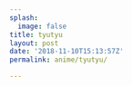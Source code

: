 ```yaml
---
splash:
  image: false
title: tyutyu
layout: post
date: '2018-11-10T15:13:57Z'
permalink: anime/tyutyu/

---
```

<p><br></p>